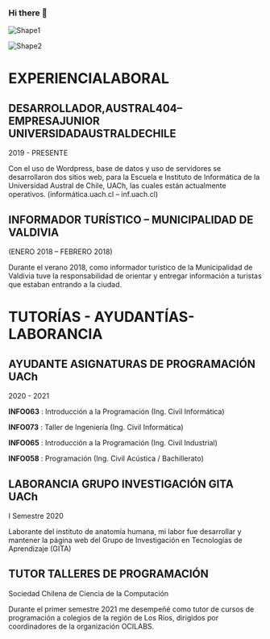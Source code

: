 ### Hi there 👋

![Shape1](RackMultipart20220323-4-1ibf038_html_89481ea59217478b.gif)

![Shape2](RackMultipart20220323-4-1ibf038_html_7d8474da8f66122c.gif)

# EXPERIENCIALABORAL

## DESARROLLADOR,AUSTRAL404–EMPRESAJUNIOR UNIVERSIDADAUSTRALDECHILE

2019 - PRESENTE

Con el uso de Wordpress, base de datos y uso de servidores se desarrollaron dos sitios web, para la Escuela e Instituto de Informática de la Universidad Austral de Chile, UACh, las cuales están actualmente operativos. (informática.uach.cl – inf.uach.cl)

## INFORMADOR TURÍSTICO – MUNICIPALIDAD DE VALDIVIA

(ENERO 2018 – FEBRERO 2018)

Durante el verano 2018, como informador turístico de la Municipalidad de Valdivia tuve la responsabilidad de orientar y entregar información a turistas que estaban entrando a la ciudad.

# TUTORÍAS - AYUDANTÍAS- LABORANCIA

## AYUDANTE ASIGNATURAS DE PROGRAMACIÓN UACh

2020 - 2021

**INFO063** : Introducción a la Programación (Ing. Civil Informática)

**INFO073** : Taller de Ingeniería (Ing. Civil Informática)

**INFO065** : Introducción a la Programación (Ing. Civil Industrial)

**INFO058** : Programación (Ing. Civil Acústica / Bachillerato)

## LABORANCIA GRUPO INVESTIGACIÓN GITA UACh

I Semestre 2020

Laborante del instituto de anatomía humana, mi labor fue desarrollar y mantener la página web del Grupo de Investigación en Tecnologías de Aprendizaje (GITA)


## TUTOR TALLERES DE PROGRAMACIÓN

Sociedad Chilena de Ciencia de la Computación

Durante el primer semestre 2021 me desempeñé como tutor de cursos de programación a colegios de la región de Los Ríos, dirigidos por coordinadores de la organización OCILABS.

<!--
**ulloacastillo/ulloacastillo** is a ✨ _special_ ✨ repository because its `README.md` (this file) appears on your GitHub profile.

Here are some ideas to get you started:

- 🔭 I’m currently working on ...
- 🌱 I’m currently learning ...
- 👯 I’m looking to collaborate on ...
- 🤔 I’m looking for help with ...
- 💬 Ask me about ...
- 📫 How to reach me: ...
- 😄 Pronouns: ...
- ⚡ Fun fact: ...
-->
